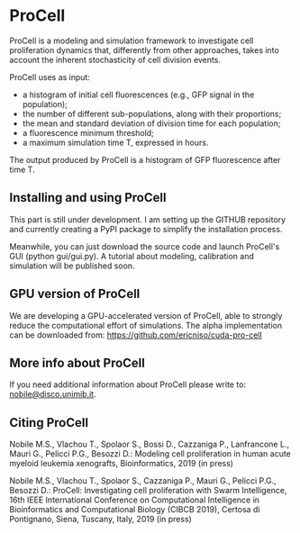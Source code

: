 # ProCell

ProCell is a modeling and simulation framework to investigate cell proliferation dynamics that, differently from other approaches, takes into account the inherent stochasticity of cell division events.

ProCell uses as input:
- a histogram of initial cell fluorescences (e.g., GFP signal in the population); 
- the number of different sub-populations, along with their proportions;
- the mean and standard deviation of division time for each population;
- a fluorescence minimum threshold; 
- a maximum simulation time T, expressed in hours.

The output produced by ProCell is a histogram of GFP fluorescence after time T.

## Installing and using ProCell

This part is still under development. I am setting up the GITHUB repository and currently creating a PyPI package to simplify the installation process. 

Meanwhile, you can just download the source code and launch ProCell's GUI (python gui/gui.py). A tutorial about modeling, calibration and simulation will be published soon.

## GPU version of ProCell

We are developing a GPU-accelerated version of ProCell, able to strongly reduce the computational effort of simulations. The alpha implementation can be downloaded from: https://github.com/ericniso/cuda-pro-cell

## More info about ProCell

If you need additional information about ProCell please write to: nobile@disco.unimib.it.

## Citing ProCell

Nobile M.S., Vlachou T., Spolaor S., Bossi D., Cazzaniga P., Lanfrancone L., Mauri G., Pelicci P.G., Besozzi D.: Modeling cell proliferation in human acute myeloid leukemia xenografts, Bioinformatics, 2019 (in press)

Nobile M.S., Vlachou T., Spolaor S., Cazzaniga P., Mauri G., Pelicci P.G., Besozzi D.: ProCell: Investigating cell proliferation with Swarm Intelligence, 16th IEEE International Conference on Computational Intelligence in Bioinformatics and Computational Biology (CIBCB 2019), Certosa di Pontignano, Siena, Tuscany, Italy, 2019 (in press)

